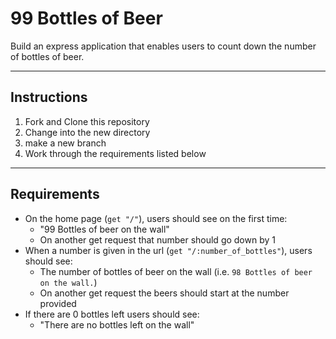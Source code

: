 # 99 Bottles of Beer

Build an express application that enables users to count down the number of bottles of beer.

---

## Instructions

1. Fork and Clone this repository
2. Change into the new directory
3. make a new branch 
4. Work through the requirements listed below

---

## Requirements

- On the home page (`get "/"`), users should see on the first time:
  - "99 Bottles of beer on the wall"
  - On another get request that number should go down by 1
- When a number is given in the url (`get "/:number_of_bottles"`), users should see:
  - The number of bottles of beer on the wall (i.e. `98 Bottles of beer on the wall.`)
  - On another get request the beers should start at the number provided
- If there are 0 bottles left users should see:
  - "There are no bottles left on the wall"
